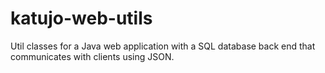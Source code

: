 # katujo-web-utils
Util classes for a Java web application with a SQL database back end that communicates with clients using JSON.
